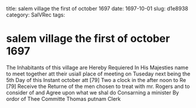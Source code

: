 title: salem village the first of october 1697
date: 1697-10-01
slug: d1e8938
category: SalVRec
tags: 


<div markdown class="doc" id="d1e8938">


# salem village the first of october 1697

The Inhabitants of this village are Hereby Requiered In His Majesties name to meet together att their usiall place of meeting on Tuseday next being the 5th Day of this Instant october att [79] Two a clock in the after noon to Re [79] Receive the Returne of the men chosen to treat with mr. Rogers and to consider of and Agree upon what we shal do Consarning a minister By ordor of Thee Committe Thomas putnam Clerk
</div>